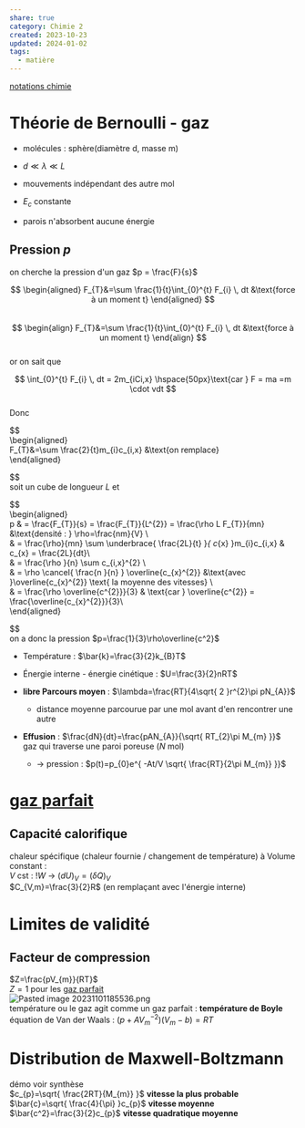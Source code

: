 ```yaml
---  
share: true  
category: Chimie 2  
created: 2023-10-23  
updated: 2024-01-02  
tags:  
  - matière  
---  
```

  
[notations chimie](notations%20chimie.md)  
# Théorie de Bernoulli - gaz  
  
- molécules : sphère(diamètre d, masse m)  
  
- $d\ll\lambda\ll L$  
  
- mouvements indépendant des autre mol  
  
- $E_{c}$ constante  
  
- parois n'absorbent aucune énergie  
## Pression $p$  
on cherche la pression d'un gaz  $p = \frac{F}{s}$  
  
  
$$  
\begin{aligned}  
F_{T}&=\sum \frac{1}{t}\int_{0}^{t} F_{i} \, dt &\text{force à un moment t}   
\end{aligned}  
$$  
$$
\begin{align}
F_{T}&=\sum \frac{1}{t}\int_{0}^{t} F_{i} \, dt &\text{force à un moment t}
\end{align}
$$  
or on sait que  
  
  
$$
\int_{0}^{t} F_{i} \, dt = 2m_{iCi,x}   \hspace{50px}\text{car  } F = ma =m \cdot vdt
$$  
Donc  
  
  
$$  
\begin{aligned}  
F_{T}&=\sum \frac{2}{t}m_{i}c_{i,x} &\text{on remplace}    
\end{aligned}  
  
  
$$  
soit un cube de longueur $L$ et   
  
  
$$  
\begin{aligned}  
p  & = \frac{F_{T}}{s} = \frac{F_{T}}{L^{2}}  = \frac{\rho L F_{T}}{mn} &\text{densité : } \rho=\frac{nm}{V} \\  
 & =  \frac{\rho}{mn}  \sum \underbrace{ \frac{2L}{t} }_{ c_{x} }m_{i}c_{i,x} & c_{x} = \frac{2L}{dt}\\   
& =  \frac{\rho }{n}  \sum c_{i,x}^{2} \\  
& = \rho  \cancel{ \frac{n }{n} }  \overline{c_{x}^{2}}  &\text{avec }\overline{c_{x}^{2}} \text{ la moyenne des vitesses}  \\  
& = \frac{\rho \overline{c^{2}}}{3}   & \text{car } \overline{c^{2}} = \frac{\overline{c_{x}^{2}}}{3}\\   
\end{aligned}  
  
  
$$  
on a donc la pression $p=\frac{1}{3}\rho\overline{c^2}$  
  
- Température : $\bar{k}=\frac{3}{2}k_{B}T$  
  
- Énergie interne - énergie cinétique : $U=\frac{3}{2}nRT$  
  
- **libre Parcours moyen** : $\lambda=\frac{RT}{4\sqrt{ 2 }r^{2}\pi pN_{A}}$  
	- distance moyenne parcourue par une mol avant d'en rencontrer une autre  
  
- **Effusion** :  $\frac{dN}{dt}=\frac{pAN_{A}}{\sqrt{ RT_{2}\pi M_{m} }}$ gaz qui traverse une paroi poreuse ($N$ mol)  
	- → pression : $p(t)=p_{0}e^{ -At/V \sqrt{ \frac{RT}{2\pi M_{m}} }}$  
  
# [gaz parfait](gaz%20parfait.md)  
## Capacité calorifique  
chaleur spécifique (chaleur fournie / changement de température) à Volume constant :   
$V$ cst : $!W$ → $(dU)_{V}=(\delta Q)_{V}$  
$C_{V,m}=\frac{3}{2}R$  (en remplaçant avec l'énergie interne)  
# Limites de validité  
  
## Facteur de compression  
$Z=\frac{pV_{m}}{RT}$  
$Z=1$ pour les [gaz parfait](gaz%20parfait.md)  
![Pasted image 20231101185536.png](Pasted%20image%2020231101185536.png)  
température ou le gaz agit comme un gaz parfait : **température de Boyle**  
équation de Van der Waals : $(p+AV^{-2}_{m})(V_{m}-b)=RT$  
# Distribution de Maxwell-Boltzmann  
démo voir synthèse  
$c_{p}=\sqrt{ \frac{2RT}{M_{m}} }$    **vitesse la plus probable**  
$\bar{c}=\sqrt{ \frac{4}{\pi} }c_{p}$       **vitesse moyenne**  
$\bar{c^2}=\frac{3}{2}c_{p}$           **vitesse quadratique moyenne**  
